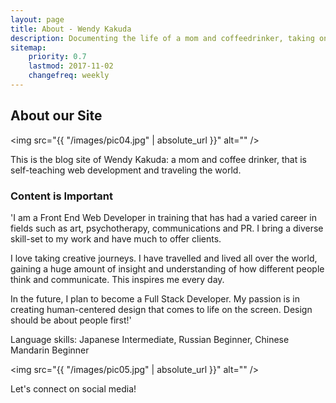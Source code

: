 ```yaml
---
layout: page
title: About - Wendy Kakuda
description: Documenting the life of a mom and coffeedrinker, taking on web development and traveling the world
sitemap:
    priority: 0.7
    lastmod: 2017-11-02
    changefreq: weekly
---
```

## About our Site

<span class="image left"><img src="{{ "/images/pic04.jpg" | absolute_url }}" alt="" /></span>

This is the blog site of Wendy Kakuda: a mom and coffee drinker, that is self-teaching web development and traveling the world.

### Content is Important
<div class="box">
  <p>
  'I am a Front End Web Developer in training that has had a varied career in fields such as art, psychotherapy, communications and PR. I bring a diverse skill-set to my work and have much to offer clients.
  </p>
  <p>
  I love taking creative journeys. I have travelled and lived all over the world, gaining a huge amount of insight and understanding of how different people think and communicate. This inspires me every day.
  </p>
  <p>
  In the future, I plan to become a Full Stack Developer. My passion is in creating human-centered design that comes to life on the screen.
  Design should be about people first!'
  </p>
  <p>
  Language skills: Japanese Intermediate, Russian Beginner, Chinese Mandarin Beginner
  </p>
</div>

<span class="image left"><img src="{{ "/images/pic05.jpg" | absolute_url }}" alt="" /></span>

Let's connect on social media!
